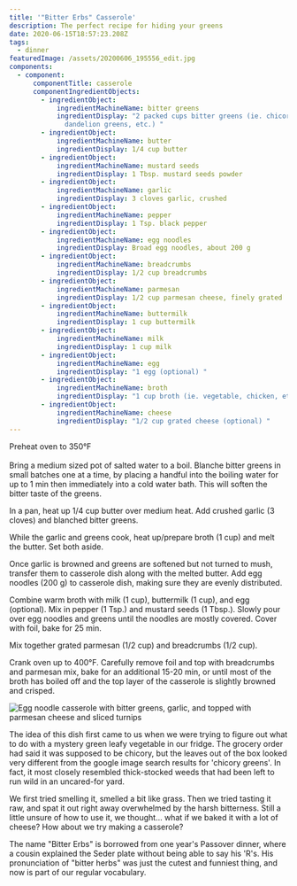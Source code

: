 ```yaml
---
title: '"Bitter Erbs" Casserole'
description: The perfect recipe for hiding your greens
date: 2020-06-15T18:57:23.208Z
tags:
  - dinner
featuredImage: /assets/20200606_195556_edit.jpg
components:
  - component:
      componentTitle: casserole
      componentIngredientObjects:
        - ingredientObject:
            ingredientMachineName: bitter greens
            ingredientDisplay: "2 packed cups bitter greens (ie. chicory, beet leaves,
              dandelion greens, etc.) "
        - ingredientObject:
            ingredientMachineName: butter
            ingredientDisplay: 1/4 cup butter
        - ingredientObject:
            ingredientMachineName: mustard seeds
            ingredientDisplay: 1 Tbsp. mustard seeds powder
        - ingredientObject:
            ingredientMachineName: garlic
            ingredientDisplay: 3 cloves garlic, crushed
        - ingredientObject:
            ingredientMachineName: pepper
            ingredientDisplay: 1 Tsp. black pepper
        - ingredientObject:
            ingredientMachineName: egg noodles
            ingredientDisplay: Broad egg noodles, about 200 g
        - ingredientObject:
            ingredientMachineName: breadcrumbs
            ingredientDisplay: 1/2 cup breadcrumbs
        - ingredientObject:
            ingredientMachineName: parmesan
            ingredientDisplay: 1/2 cup parmesan cheese, finely grated
        - ingredientObject:
            ingredientMachineName: buttermilk
            ingredientDisplay: 1 cup buttermilk
        - ingredientObject:
            ingredientMachineName: milk
            ingredientDisplay: 1 cup milk
        - ingredientObject:
            ingredientMachineName: egg
            ingredientDisplay: "1 egg (optional) "
        - ingredientObject:
            ingredientMachineName: broth
            ingredientDisplay: "1 cup broth (ie. vegetable, chicken, etc.) "
        - ingredientObject:
            ingredientMachineName: cheese
            ingredientDisplay: "1/2 cup grated cheese (optional) "
---
```

Preheat oven to 350°F\
\
Bring a medium sized pot of salted water to a boil. Blanche bitter greens in small batches one at a time, by placing a handful into the boiling water for up to 1 min then immediately into a cold water bath. This will soften the bitter taste of the greens. 

In a pan, heat up 1/4 cup butter over medium heat. Add crushed garlic (3 cloves) and blanched bitter greens.

While the garlic and greens cook, heat up/prepare broth (1 cup) and melt the butter. Set both aside.

Once garlic is browned and greens are softened but not turned to mush, transfer them to casserole dish along with the melted butter. Add egg noodles (200 g) to casserole dish, making sure they are evenly distributed. 

Combine warm broth with milk (1 cup), buttermilk (1 cup), and egg (optional). Mix in pepper (1 Tsp.) and mustard seeds (1 Tbsp.). Slowly pour over egg noodles and greens until the noodles are mostly covered. Cover with foil, bake for 25 min. 

Mix together grated parmesan (1/2 cup) and breadcrumbs (1/2 cup).

Crank oven up to 400°F. Carefully remove foil and top with breadcrumbs and parmesan mix, bake for an additional 15-20 min, or until most of the broth has boiled off and the top layer of the casserole is slightly browned and crisped. 

![Egg noodle casserole with bitter greens, garlic, and topped with parmesan cheese and sliced turnips](/assets/20200606_195556_edit.jpg "Egg noodle casserole with bitter greens, garlic, and topped with parmesan cheese and sliced turnips")

The idea of this dish first came to us when we were trying to figure out what to do with a mystery green leafy vegetable in our fridge. The grocery order had said it was supposed to be chicory, but the leaves out of the box looked very different from the google image search results for 'chicory greens'. In fact, it most closely resembled thick-stocked weeds that had been left to run wild in an uncared-for yard. 

We first tried smelling it, smelled a bit like grass. Then we tried tasting it raw, and spat it out right away overwhelmed by the harsh bitterness. Still a little unsure of how to use it, we thought... what if we baked it with a lot of cheese? How about we try making a casserole? 

The name "Bitter Erbs" is borrowed from one year's Passover dinner, where a cousin explained the Seder plate without being able to say his 'R's. His pronunciation of "bitter herbs" was just the cutest and funniest thing, and now is part of our regular vocabulary.